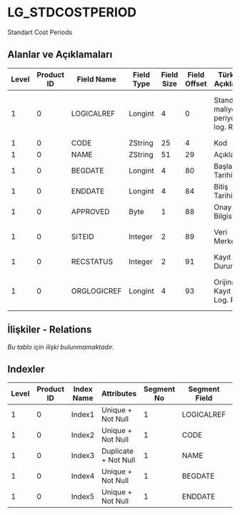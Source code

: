 # LG_STDCOSTPERIOD

Standart Cost Periods

## Alanlar ve Açıklamaları

| Level | Product ID | Field Name | Field Type | Field Size | Field Offset | Türkçe Açıklama | Expression |
| ----- | ---------- | ---------- | ---------- | ---------- | ------------ | --------------- | ---------- |
| 1 | 0 | LOGICALREF | Longint | 4 | 0 | Standart maliyet periyodu log. Ref. | Standart Cost Period Logical Reference |
| 1 | 0 | CODE | ZString | 25 | 4 | Kod | Code |
| 1 | 0 | NAME | ZString | 51 | 29 | Açıklama | Description |
| 1 | 0 | BEGDATE | Longint | 4 | 80 | Başlangıç Tarihi | Beginning Date |
| 1 | 0 | ENDDATE | Longint | 4 | 84 | Bitiş Tarihi | End Date |
| 1 | 0 | APPROVED | Byte | 1 | 88 | Onay Bilgisi | Approval Info |
| 1 | 0 | SITEID | Integer | 2 | 89 | Veri Merkezi | Data Processing Site |
| 1 | 0 | RECSTATUS | Integer | 2 | 91 | Kayıt Durumu | Record Status |
| 1 | 0 | ORGLOGICREF | Longint | 4 | 93 | Orijinal Kayıt Log. Ref. | Original Record Logical Reference |

## İlişkiler - Relations

*Bu tablo için ilişki bulunmamaktadır.*

## Indexler

| Level | Product ID | Index Name | Attributes | Segment No | Segment Field | Sense |
| ----- | ---------- | ---------- | ---------- | ---------- | ------------- | ----- |
| 1 | 0 | Index1 | Unique + Not Null | 1 | LOGICALREF | Ascending |
| 1 | 0 | Index2 | Unique + Not Null | 1 | CODE | Ascending |
| 1 | 0 | Index3 | Duplicate + Not Null | 1 | NAME | Ascending |
| 1 | 0 | Index4 | Unique + Not Null | 1 | BEGDATE | Ascending |
| 1 | 0 | Index5 | Unique + Not Null | 1 | ENDDATE | Ascending |
